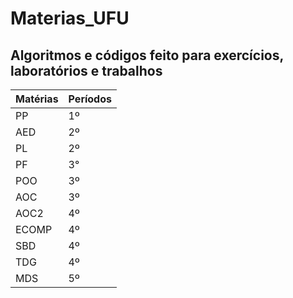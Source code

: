 # Materias_UFU
## Algoritmos e códigos feito para exercícios, laboratórios e trabalhos

| Matérias | Períodos | 
|----------|----------|
| PP       | 1º       |
| AED      | 2º       |
| PL       | 2º       |
| PF       | 3°       |
| POO      | 3º       |
| AOC      | 3º       |
| AOC2     | 4º       |
| ECOMP    | 4º       |
| SBD      | 4º       |
| TDG      | 4º       |
| MDS      | 5º       |

